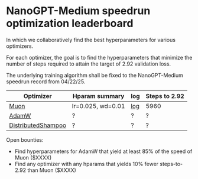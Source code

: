 # NanoGPT-Medium speedrun optimization leaderboard

In which we collaboratively find the best hyperparameters for various optimizers.

For each optimizer, the goal is to find the hyperparameters that minimize the number of steps required to attain the target of 2.92 validation loss.

The underlying training algorithm shall be fixed to the NanoGPT-Medium speedrun record from 04/22/25.

Optimizer | Hparam summary | log | Steps to 2.92
--- | --- | --- | ---
[Muon](https://kellerjordan.github.io/posts/muon/) | lr=0.025, wd=0.01 | [log](075_640429f2-e726-4e83-aa27-684626239ffc.txt) | 5960
[AdamW](https://arxiv.org/abs/1711.05101) | ? | ? | ?
[DistributedShampoo](https://github.com/facebookresearch/optimizers/tree/main/distributed_shampoo) | ? | ? | ?



Open bounties:
- Find hyperparameters for AdamW that yield at least 85% of the speed of Muon ($XXXX)
- Find any optimizer with any hparams that yields 10% fewer steps-to-2.92 than Muon ($XXXX)
